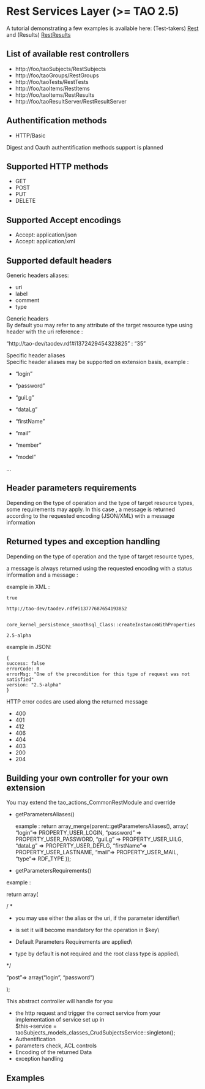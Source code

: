 <!--
parent: 'Documentation for core components'
created_at: '2013-08-29 09:35:35'
updated_at: '2014-07-31 13:09:49'
authors:
    - 'Patrick Plichart'
tags:
    - 'Documentation for core components'
-->

Rest Services Layer (>= TAO 2.5)
=================================

A tutorial demonstrating a few examples is available here: (Test-takers) [Rest](../rest.md) and (Results) [RestResults](../rest-services-layer/restresults.md)

List of available rest controllers
----------------------------------

-   http://foo/taoSubjects/RestSubjects
-   http://foo/taoGroups/RestGroups
-   http://foo/taoTests/RestTests
-   http://foo/taoItems/RestItems
-   http://foo/taoItems/RestResults
-   http://foo/taoResultServer/RestResultServer

Authentification methods
------------------------

-   HTTP/Basic

Digest and Oauth authentification methods support is planned

Supported HTTP methods
----------------------

-   GET
-   POST
-   PUT
-   DELETE

Supported Accept encodings
--------------------------

-   Accept: application/json
-   Accept: application/xml

Supported default headers
-------------------------

Generic headers aliases:

-   uri
-   label
-   comment
-   type

Generic headers\
By default you may refer to any attribute of the target resource type using header with the uri reference :

“http://tao-dev/taodev.rdf\#i1372429454323825” : “35”

Specific header aliases\
Specific header aliases may be supported on extension basis, example :

-   “login”
-   “password”
-   “guiLg”
-   “dataLg”
-   “firstName”
-   “mail”



-   “member”
-   “model”

…

Header parameters requirements
------------------------------

Depending on the type of operation and the type of target resource types, some requirements may apply. In this case , a message is returned according to the requested encoding (JSON/XML) with a message information

Returned types and exception handling
-------------------------------------

Depending on the type of operation and the type of target resource types,

a message is always returned using the requested encoding with a status information and a message :

example in XML :




    true

    http://tao-dev/taodev.rdf#i13777687654193852


    core_kernel_persistence_smoothsql_Class::createInstanceWithProperties

    2.5-alpha


example in JSON:


    {
    success: false
    errorCode: 0
    errorMsg: "One of the precondition for this type of request was not satisfied"
    version: "2.5-alpha"
    }

HTTP error codes are used along the returned message

-   400
-   401
-   412
-   406
-   404
-   403
-   200
-   204

Building your own controller for your own extension
---------------------------------------------------

You may extend the tao_actions_CommonRestModule and override

-   getParametersAliases()

    example : return array_merge(parent::getParametersAliases(), array(
     “login”=\> PROPERTY_USER_LOGIN,
     “password” =\> PROPERTY_USER_PASSWORD,
     “guiLg” =\> PROPERTY_USER_UILG,
     “dataLg” =\> PROPERTY_USER_DEFLG,
     “firstName”=\> PROPERTY_USER_LASTNAME,
     “mail”=\> PROPERTY_USER_MAIL,
     “type”=\> RDF_TYPE
     ));
-   getParametersRequirements()

example :

return array(

 /
*
* you may use either the alias or the uri, if the parameter identifier\
 
* is set it will become mandatory for the operation in 
$key\
 
* Default Parameters Requirements are applied\
 
* type by default is not required and the root class type is applied\
 
*/

 “post”=> array(“login”, “password”)

 );

This abstract controller will handle for you

-   the http request and trigger the correct service from your implementation of service set up in\
    \$this-\>service = taoSubjects_models_classes_CrudSubjectsService::singleton();
-   Authentification
-   parameters check, ACL controls
-   Encoding of the returned Data
-   exception handling

Examples
--------

